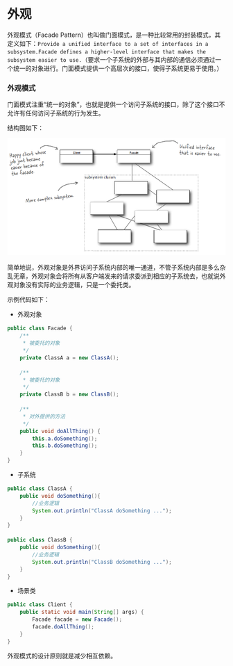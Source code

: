 # 外观

外观模式（Facade Pattern）也叫做门面模式，是一种比较常用的封装模式，其定义如下：`Provide a unified interface to a set of interfaces in a subsystem.Facade defines a higher-level interface that makes the subsystem easier to use.`（要求一个子系统的外部与其内部的通信必须通过一个统一的对象进行。门面模式提供一个高层次的接口，使得子系统更易于使用。）

### 外观模式

门面模式注重“统一的对象”，也就是提供一个访问子系统的接口，除了这个接口不允许有任何访问子系统的行为发生。

结构图如下：

<div align="left">
    <img src="https://github.com/lazecoding/Note/blob/main/images/pattern/外观模式结构图.png" width="600px">
</div>

简单地说，外观对象是外界访问子系统内部的唯一通道，不管子系统内部是多么杂乱无章，外观对象会将所有从客户端发来的请求委派到相应的子系统去，也就说外观对象没有实际的业务逻辑，只是一个委托类。

示例代码如下：

- 外观对象

```java
public class Facade {
    /**
     * 被委托的对象
     */
    private ClassA a = new ClassA();

    /**
     * 被委托的对象
     */
    private ClassB b = new ClassB();

    /**
     * 对外提供的方法
     */
    public void doAllThing() {
        this.a.doSomething();
        this.b.doSomething();
    }
}
```

- 子系统

```java
public class ClassA {
    public void doSomething(){
        //业务逻辑
        System.out.println("ClassA doSomething ...");
    }
}

public class ClassB {
    public void doSomething(){
        //业务逻辑
        System.out.println("ClassB doSomething ...");
    }
}
```

- 场景类

```java
public class Client {
    public static void main(String[] args) {
        Facade facade = new Facade();
        facade.doAllThing();
    }
}
```

外观模式的设计原则就是减少相互依赖。